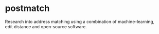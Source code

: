 # postmatch
Research into address matching using a combination of machine-learning, edit distance and open-source software.
